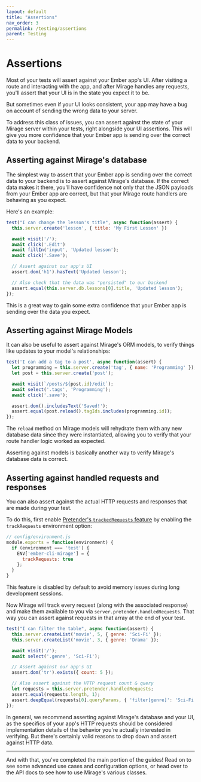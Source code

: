 ```yaml
---
layout: default
title: "Assertions"
nav_order: 3
permalink: /testing/assertions
parent: Testing
---
```

# Assertions

Most of your tests will assert against your Ember app's UI. After visiting a route and interacting with the app, and 
after Mirage handles any requests, you'll assert that your UI is in the state you expect it to be.

But sometimes even if your UI looks consistent, your app may have a bug on account of sending the wrong data to your server.

To address this class of issues, you can assert against the state of your Mirage server within your tests, right 
alongside your UI assertions. This will give you more confidence that your Ember app is sending over the correct data to your backend.


## Asserting against Mirage's database

The simplest way to assert that your Ember app is sending over the correct data to your backend is to assert against 
Mirage's database. If the correct data makes it there, you'll have confidence not only that the JSON payloads from your 
Ember app are correct, but that your Mirage route handlers are behaving as you expect.

Here's an example:

```js
test("I can change the lesson's title", async function(assert) {
  this.server.create('lesson', { title: 'My First Lesson' })

  await visit('/');
  await click('.Edit')
  await fillIn('input', 'Updated lesson');
  await click('.Save');

  // Assert against our app's UI
  assert.dom('h1').hasText('Updated lesson');

  // Also check that the data was "persisted" to our backend
  assert.equal(this.server.db.lessons[0].title, 'Updated lesson');
});
```

This is a great way to gain some extra confidence that your Ember app is sending over the data you expect.


## Asserting against Mirage Models

It can also be useful to assert against Mirage's ORM models, to verify things like updates to your model's relationships:

```js
test('I can add a tag to a post', async function(assert) {
  let programming = this.server.create('tag', { name: 'Programming' });
  let post = this.server.create('post');

  await visit(`/posts/${post.id}/edit`);
  await select('.tags', 'Programming');
  await click('.save');

  assert.dom().includesText('Saved!');
  assert.equal(post.reload().tagIds.includes(programming.id));
});
```

The `reload` method on Mirage models will rehydrate them with any new database data since they were instantiated, 
allowing you to verify that your route handler logic worked as expected.

Asserting against models is basically another way to verify Mirage's database data is correct.


## Asserting against handled requests and responses

You can also assert against the actual HTTP requests and responses that are made during your test.

To do this, first enable [Pretender's `trackedRequests` feature](https://github.com/pretenderjs/pretender#tracking-requests) 
by enabling the `trackRequests` environment option:

```js
// config/environment.js
module.exports = function(environment) {
  if (environment === 'test') {
    ENV['ember-cli-mirage'] = {
      trackRequests: true
    };
  }
}
```

This feature is disabled by default to avoid memory issues during long development sessions.

Now Mirage will track every request (along with the associated response) and make them available to you 
via `server.pretender.handledRequests`. That way you can assert against requests in that array at the end of your test.

```js
test("I can filter the table", async function(assert) {
  this.server.createList('movie', 5, { genre: 'Sci-Fi' });
  this.server.createList('movie', 3, { genre: 'Drama' });

  await visit('/');
  await select('.genre', 'Sci-Fi');

  // Assert against our app's UI
  assert.dom('tr').exists({ count: 5 });

  // Also assert against the HTTP request count & query
  let requests = this.server.pretender.handledRequests;
  assert.equal(requests.length, 1);
  assert.deepEqual(requests[0].queryParams, { 'filter[genre]': 'Sci-Fi' });
});
```

In general, we recommend asserting against Mirage's database and your UI, as the specifics of your app's HTTP requests 
should be considered implementation details of the behavior you're actually interested in verifying. But there's 
certainly valid reasons to drop down and assert against HTTP data.



---

And with that, you've completed the main portion of the guides! Read on to see some advanced use cases and 
configuration options, or head over to the API docs to see how to use Mirage's various classes.
